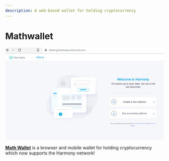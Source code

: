```yaml
---
description: A web-based wallet for holding cryptocurrency
---
```


# Mathwallet

![](../../.gitbook/assets/image%20%2829%29.png)

[**Math Wallet**](https://mathwallet.org/en/) is a browser and mobile wallet for holding cryptocurrency which now supports the Harmony network!

